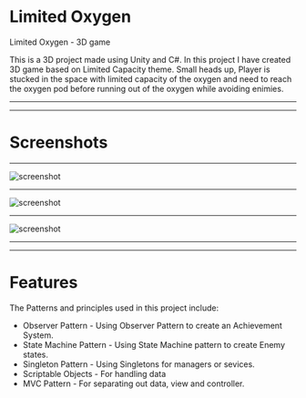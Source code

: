 # Limited Oxygen
Limited Oxygen - 3D game

This is a 3D project made using Unity and C#.
In this project I have created 3D game based on Limited Capacity theme.
Small heads up, Player is stucked in the space with limited capacity of the oxygen and need to reach the oxygen pod before running out of the oxygen while avoiding enimies.
___
___
# Screenshots
___
![screenshot](/ScreenShots/1.jpg)
___
![screenshot](/ScreenShots/2.jpg)
___
![screenshot](/ScreenShots/3.jpg)
___
___
# Features
The Patterns and principles used in this project include:
* Observer Pattern - Using Observer Pattern to create an Achievement System.
* State Machine Pattern - Using State Machine pattern to create Enemy states.
* Singleton Pattern - Using Singletons for managers or sevices.
* Scriptable Objects - For handling data
* MVC Pattern - For separating out data, view and controller.

